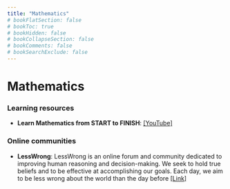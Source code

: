```yaml
---
title: "Mathematics"
# bookFlatSection: false
# bookToc: true
# bookHidden: false
# bookCollapseSection: false
# bookComments: false
# bookSearchExclude: false
---
```


# Mathematics

### Learning resources
- **Learn Mathematics from START to FINISH**: [[YouTube]](https://www.youtube.com/watch?v=pTnEG_WGd2Q)

### Online communities
- **LessWrong**: LessWrong is an online forum and community dedicated to improving human reasoning and decision-making. We seek to hold true beliefs and to be effective at accomplishing our goals. Each day, we aim to be less wrong about the world than the day before [[Link]](https://www.lesswrong.com/)


